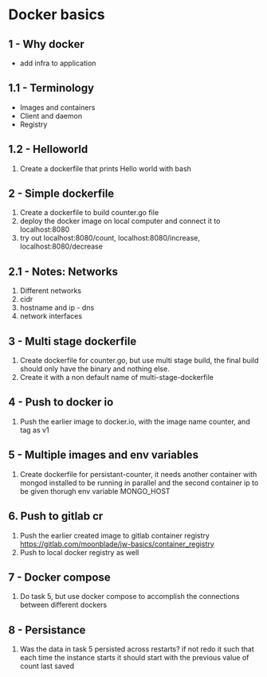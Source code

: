 # Docker basics


## 1 - Why docker 

- add infra to application

## 1.1 - Terminology

- Images and containers
- Client and daemon
- Registry

## 1.2 - Helloworld

1. Create a dockerfile that prints Hello world with bash

## 2 - Simple dockerfile

1. Create a dockerfile to build counter.go file
2. deploy the docker image on local computer and connect it to localhost:8080
3. try out localhost:8080/count, localhost:8080/increase, localhost:8080/decrease

## 2.1 - Notes: Networks

1. Different networks
2. cidr
3. hostname and ip - dns
4. network interfaces

## 3 - Multi stage dockerfile

1. Create dockerfile for counter.go, but use multi stage build, the final build should only have the binary and nothing else.
2. Create it with a non default name of multi-stage-dockerfile

## 4 - Push to docker io

1. Push the earlier image to docker.io, with the image name counter, and tag as v1

## 5 - Multiple images and env variables

1. Create dockerfile for persistant-counter, it needs another container with mongod installed to be running in parallel and the second container ip to be given thorugh env variable MONGO_HOST

## 6. Push to gitlab cr
1. Push the earlier created image to gitlab container registry https://gitlab.com/moonblade/jw-basics/container_registry
2. Push to local docker registry as well

## 7 - Docker compose

1. Do task 5, but use docker compose to accomplish the connections between different dockers

## 8 - Persistance

1. Was the data in task 5 persisted across restarts? if not redo it such that each time the instance starts it should start with the previous value of count last saved 

